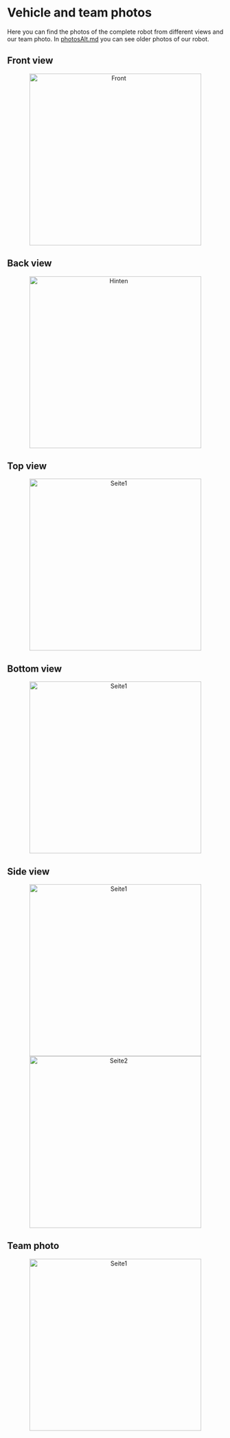 # Vehicle and team photos
Here you can find the photos of the complete robot from different views and our team photo. In [photosAlt.md](PhotosAlt.md) you can see older photos of our robot.
## Front view

<p align="center">
  <img src="F.jpg" alt="Front" width="400" />
</p>

## Back view

<p align="center">
  <img src="H.jpg" alt="Hinten" width="400" />
</p>

## Top view

<p align="center">
  <img src="O.jpg" alt="Seite1" width="400" />
</p>

## Bottom view

<p align="center">
  <img src="U.jpg" alt="Seite1" width="400" />
</p>

## Side view

<p align="center">
  <img src="R.jpg" alt="Seite1" width="400" />
  <img src="L.jpg" alt="Seite2" width="400" />
</p>

## Team photo

<p align="center">
  <img src="U.jpg" alt="Seite1" width="400" />
</p>


